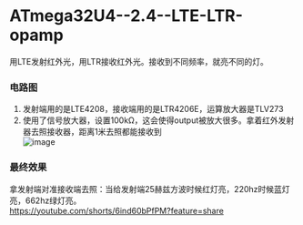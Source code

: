 # ATmega32U4--2.4--LTE-LTR-opamp
用LTE发射红外光，用LTR接收红外光。接收到不同频率，就亮不同的灯。  
### 电路图  
1. 发射端用的是LTE4208，接收端用的是LTR4206E，运算放大器是TLV273
2. 使用了信号放大器，设置100kΩ，这会使得output被放大很多。拿着红外发射器去照接收器，距离1米去照都能接收到  
![image](https://github.com/wenxiwei00/ATmega32U4--2.4--LTE-LTR-opamp/assets/114196821/13fb5f96-c026-43ef-a3b2-c037b380d44f)  

### 最终效果  
拿发射端对准接收端去照：当给发射端25赫兹方波时候红灯亮，220hz时候蓝灯亮，662hz绿灯亮。  
https://youtube.com/shorts/6ind60bPfPM?feature=share
